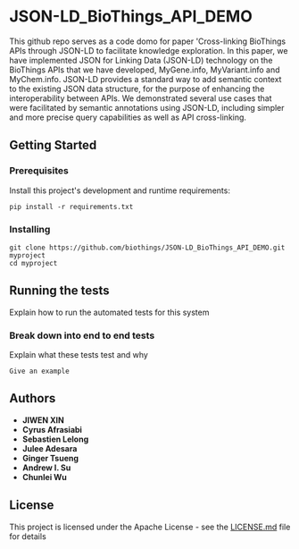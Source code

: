 # JSON-LD_BioThings_API_DEMO

This github repo serves as a code domo for paper 'Cross-linking BioThings APIs through JSON-LD to facilitate knowledge exploration. In this paper, we have implemented JSON for Linking Data (JSON-LD) technology on the BioThings APIs that we have developed, MyGene.info, MyVariant.info and MyChem.info. JSON-LD provides a standard way to add semantic context to the existing JSON data structure, for the purpose of enhancing the interoperability between APIs. We demonstrated several use cases that were facilitated by semantic annotations using JSON-LD, including simpler and more precise query capabilities as well as API cross-linking.  

## Getting Started


### Prerequisites

Install this project's development and runtime requirements:

```
pip install -r requirements.txt
```

### Installing

```
git clone https://github.com/biothings/JSON-LD_BioThings_API_DEMO.git myproject
cd myproject
```


## Running the tests

Explain how to run the automated tests for this system

### Break down into end to end tests

Explain what these tests test and why

```
Give an example
```


## Authors

* **JIWEN XIN** 
* **Cyrus Afrasiabi** 
* **Sebastien Lelong** 
* **Julee Adesara** 
* **Ginger Tsueng** 
* **Andrew I. Su** 
* **Chunlei Wu** 

## License

This project is licensed under the Apache License - see the [LICENSE.md](LICENSE.md) file for details


